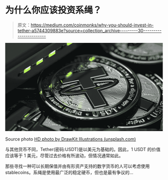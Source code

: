 # 为什么你应该投资系绳？

> 原文：<https://medium.com/coinmonks/why-you-should-invest-in-tether-a5744309883e?source=collection_archive---------30----------------------->

![](img/e6cbf30d05b1c14eaf04d073fa85a2be.png)

Source photo [HD photo by DrawKit Illustrations (unsplash.com)](https://unsplash.com/photos/5xlHjrzQO54)

与其他货币不同，Tether(密码:USDT)是以美元为基础的。因此，1 USDT 的价值应该等于 1 美元，尽管过去价格有所波动，但情况通常如此。

那些寻找一种可以长期保值并由有形资产支持的数字货币的人可以考虑使用 stablecoins。系绳是使用最广泛的稳定硬币，但也是最有争议的…